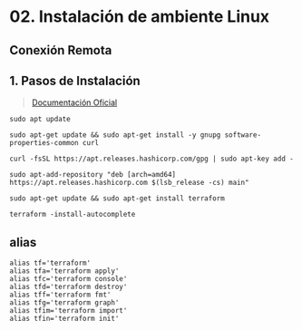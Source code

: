 # 02. Instalación de ambiente Linux <!-- omit in TOC -->


## Conexión Remota

## 1. Pasos de Instalación

> [Documentación Oficial](https://learn.hashicorp.com/tutorials/terraform/install-cli)

```vim
sudo apt update

sudo apt-get update && sudo apt-get install -y gnupg software-properties-common curl

curl -fsSL https://apt.releases.hashicorp.com/gpg | sudo apt-key add -

sudo apt-add-repository "deb [arch=amd64] https://apt.releases.hashicorp.com $(lsb_release -cs) main"

sudo apt-get update && sudo apt-get install terraform

terraform -install-autocomplete
```

## alias
```vim
alias tf='terraform'
alias tfa='terraform apply'
alias tfc='terraform console'
alias tfd='terraform destroy'
alias tff='terraform fmt'
alias tfg='terraform graph'
alias tfim='terraform import'
alias tfin='terraform init'
```
